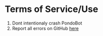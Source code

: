 # Terms of Service/Use
1. Dont intentionaly crash PondoBot
2. Report all errors on GitHub [here](https://github.com/walksanatora/PondoBot/issues)
